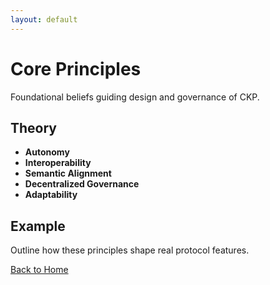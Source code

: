 ```yaml
---
layout: default
---
```

# Core Principles

Foundational beliefs guiding design and governance of CKP.

## Theory

- **Autonomy**
- **Interoperability**
- **Semantic Alignment**
- **Decentralized Governance**
- **Adaptability**

## Example

Outline how these principles shape real protocol features.

[Back to Home](index.md)